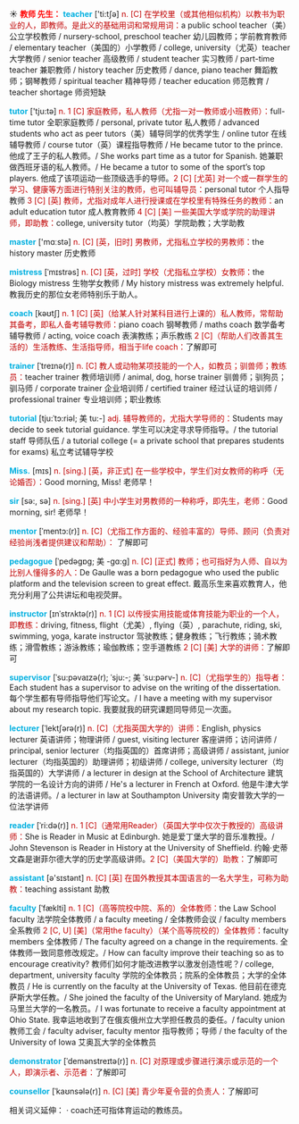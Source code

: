 ☀ <font color="red">**教师 先生：**</font>
<font color="sky blue">**teacher**</font> ['ti:tʃə] 
<font color="#c00000">n. [C] 在学校里（或其他相似机构）以教书为职业的人，即教师。是此义的基础用词和常规用词：</font>a public school teacher（美）公立学校教师 / nursery-school, preschool teacher 幼儿园教师；学前教育教师 / elementary teacher（美国的）小学教师 / college, university（尤英）teacher 大学教师 / senior teacher 高级教师 / student teacher 实习教师 / part-time teacher 兼职教师 / history teacher 历史教师 / dance, piano teacher 舞蹈教师；钢琴教师 / spiritual teacher 精神导师 / teacher education 师范教育 / teacher shortage 师资短缺 

<font color="sky blue">**tutor**</font> ['tju:tə] 
<font color="#c00000">n. 1 [C] 家庭教师，私人教师（尤指一对一教师或小班教师）：</font>full-time tutor 全职家庭教师 / personal, private tutor 私人教师 / advanced students who act as peer tutors（美）辅导同学的优秀学生 / online tutor 在线辅导教师 / course tutor（英）课程指导教师 / He became tutor to the prince. 他成了王子的私人教师。/ She works part time as a tutor for Spanish. 她兼职做西班牙语的私人教师。/ He became a tutor to some of the sport’s top players. 他成了该项运动一些顶级选手的导师。<font color="#c00000">2 [C] [尤英] 对一个或一群学生的学习、健康等方面进行特别关注的教师，也可叫辅导员：</font>personal tutor 个人指导教师 <font color="#c00000">3 [C] [英] 教师，尤指对成年人进行授课或在学校里有特殊任务的教师：</font>an adult education tutor 成人教育教师 <font color="#c00000">4 [C] [美] 一些美国大学或学院的助理讲师，即助教：</font>college, university tutor（均英）学院助教；大学助教

<font color="sky blue">**master**</font> ['mɑːstə] 
<font color="#c00000">n. [C] [英，旧时] 男教师，尤指私立学校的男教师：</font>the history master 历史教师
           
<font color="sky blue">**mistress**</font> [ˈmɪstrəs]
<font color="#c00000">n. [C] [英，过时] 学校（尤指私立学校）女教师：</font>the Biology mistress 生物学女教师 / My history mistress was extremely helpful. 教我历史的那位女老师特别乐于助人。

<font color="sky blue">**coach**</font> [kəʊtʃ] 
<font color="#c00000">n. 1 [C] [英]（给某人针对某科目进行上课的）私人教师，常帮助其备考，即私人备考辅导教师：</font>piano coach 钢琴教师 / maths coach 数学备考辅导教师 / acting, voice coach 表演教练；声乐教练 <font color="#c00000">2 [C]（帮助人们改善其生活的）生活教练、生活指导师，相当于life coach：</font>了解即可 
          
<font color="sky blue">**trainer**</font> [ˈtreɪnə(r)]
<font color="#c00000">n. [C] 教人或动物某项技能的一个人，如教员；驯兽师；教练员：</font>teacher trainer 教师培训师 / animal, dog, horse trainer 驯兽师；驯狗员；驯马师 / corporate trainer 企业培训师 / certified trainer 经过认证的培训师 / professional trainer 专业培训师；职业教练

<font color="sky blue">**tutorial**</font> [tju:ˈtɔ:riəl; 美 tu:-]
<font color="#c00000">adj. 辅导教师的，尤指大学导师的：</font>Students may decide to seek tutorial guidance. 学生可以决定寻求导师指导。/ the tutorial staff 导师队伍 / a tutorial college (= a private school that prepares students for exams) 私立考试辅导学校

<font color="sky blue">**Miss.**</font> [mɪs] 
<font color="#c00000">n. [sing.] [英，非正式] 在一些学校中，学生们对女教师的称呼（无论婚否）：</font>Good morning, Miss! 老师早！

<font color="sky blue">**sir**</font> [sə:, sə] 
<font color="#c00000">n. [sing.] [英] 中小学生对男教师的一种称呼，即先生，老师：</font>Good morning, sir! 老师早！

<font color="sky blue">**mentor**</font> [ˈmentɔ:(r)]
<font color="#c00000">n. [C]（尤指工作方面的、经验丰富的）导师、顾问（负责对经验尚浅者提供建议和帮助）：</font> 了解即可
           
<font color="sky blue">**pedagogue**</font> [ˈpedəgɒg; 美 -gɑ:g]
<font color="#c00000">n. [C] [正式] 教师；也可指好为人师、自以为比别人懂得多的人：</font>De Gaulle was a born pedagogue who used the public platform and the television screen to great effect. 戴高乐生来喜欢教育人，他充分利用了公共讲坛和电视荧屏。

<font color="sky blue">**instructor**</font> [ɪnˈstrʌktə(r)]
<font color="#c00000">n. 1 [C] 以传授实用技能或体育技能为职业的一个人，即教练：</font>driving, fitness, flight（尤美）, flying（英）, parachute, riding, ski, swimming, yoga, karate instructor 驾驶教练；健身教练；飞行教练；骑术教练；滑雪教练；游泳教练；瑜伽教练；空手道教练 <font color="#c00000">2 [C] [美] 大学的讲师：</font>了解即可
       
<font color="sky blue">**supervisor**</font> [ˈsu:pəvaɪzə(r); ˈsju:-; 美 ˈsu:pərv-]
<font color="#c00000">n. [C]（尤指学生的）指导者：</font>Each student has a supervisor to advise on the writing of the dissertation. 每个学生都有导师指导他们写论文。/ I have a meeting with my supervisor about my research topic. 我要就我的研究课题同导师见一次面。

<font color="sky blue">**lecturer**</font> [ˈlektʃərə(r)]
<font color="#c00000">n. [C]（尤指英国大学的）讲师：</font>English, physics lecturer 英语讲师；物理讲师 / guest, visiting lecturer 客座讲师；访问讲师 / principal, senior lecturer（均指英国的）首席讲师；高级讲师 / assistant, junior lecturer（均指英国的）助理讲师；初级讲师 / college, university lecturer（均指英国的）大学讲师 / a lecturer in design at the School of Architecture 建筑学院的一名设计方向的讲师 / He's a lecturer in French at Oxford. 他是牛津大学的法语讲师。/ a lecturer in law at Southampton University 南安普敦大学的一位法学讲师
                      
<font color="sky blue">**reader**</font> [ˈri:də(r)]
<font color="#c00000">n. 1 [C]（通常用Reader）（英国大学中仅次于教授的）高级讲师：</font>She is Reader in Music at Edinburgh. 她是爱丁堡大学的音乐准教授。/ John Stevenson is Reader in History at the University of Sheffield. 约翰·史蒂文森是谢菲尔德大学的历史学高级讲师。<font color="#c00000">2 [C]（美国大学的）助教：</font>了解即可

<font color="sky blue">**assistant**</font> [ə'sɪstənt] 
<font color="#c00000">n. [C] [英] 在国外教授其本国语言的一名大学生，可称为助教：</font>teaching assistant 助教

<font color="sky blue">**faculty**</font> [ˈfæklti]
<font color="#c00000">n. 1 [C]（高等院校中院、系的）全体教师：</font>the Law School faculty 法学院全体教师 / a faculty meeting / 全体教师会议 / faculty members 全系教师 <font color="#c00000">2 [C, U] [美]（常用the faculty）（某个高等院校的）全体教师：</font>faculty members 全体教师 / The faculty agreed on a change in the requirements. 全体教师一致同意修改规定。/ How can faculty improve their teaching so as to encourage creativity? 教师们如何才能改进教学以激发创造性呢？/ college, department, university faculty 学院的全体教员；院系的全体教员；大学的全体教员 / He is currently on the faculty at the University of Texas. 他目前在德克萨斯大学任教。/ She joined the faculty of the University of Maryland. 她成为马里兰大学的一名教员。/ I was fortunate to receive a faculty appointment at Ohio State. 我幸运地收到了在俄亥俄州立大学担任教员的委任。/ faculty union 教师工会 / faculty adviser, faculty mentor 指导教师；导师 / the faculty of the University of Iowa 艾奥瓦大学的全体教员
           
<font color="sky blue">**demonstrator**</font> [ˈdemənstreɪtə(r)]
<font color="#c00000">n. [C] 对原理或步骤进行演示或示范的一个人，即演示者、示范者：</font>了解即可
           
<font color="sky blue">**counsellor**</font> [ˈkaʊnsələ(r)]
<font color="#c00000">n. [C] [美] 青少年夏令营的负责人：</font>了解即可

相关词义延伸：
· coach还可指体育运动的教练员。



